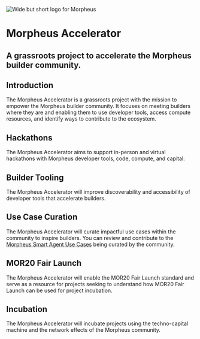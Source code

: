 ![Wide but short logo for Morpheus](https://github.com/MorpheusAIs/Morpheus/assets/1563345/be0c5a0f-0766-4e31-8e4a-ab18cd211961)

# Morpheus Accelerator
## A grassroots project to accelerate the Morpheus builder community.

## Introduction 
The Morpheus Accelerator is a grassroots project with the mission to empower the Morpheus builder community. It focuses on meeting builders where they are and enabling them to use developer tools, access compute resources, and identify ways to contribute to the ecosystem.

## Hackathons
The Morpheus Accelerator aims to support in-person and virtual hackathons with Morpheus developer tools, code, compute, and capital.

## Builder Tooling
The Morpheus Accelerator will improve discoverability and accessibility of developer tools that accelerate builders. 

## Use Case Curation
The Morpheus Accelerator will curate impactful use cases within the community to inspire builders. You can review and contribute to the [Morpheus Smart Agent Use Cases](https://docs.google.com/spreadsheets/d/18-6Hxe59Rc6vXTEkyFUgeRZsI0PjdJYk715bx6eSD14/edit?gid=0#gid=0) being curated by the community.

## MOR20 Fair Launch
The Morpheus Accelerator will enable the MOR20 Fair Launch standard and serve as a resource for projects seeking to understand how MOR20 Fair Launch can be used for project incubation. 

## Incubation
The Morpheus Accelerator will incubate projects using the techno-capital machine and the network effects of the Morpheus community.
